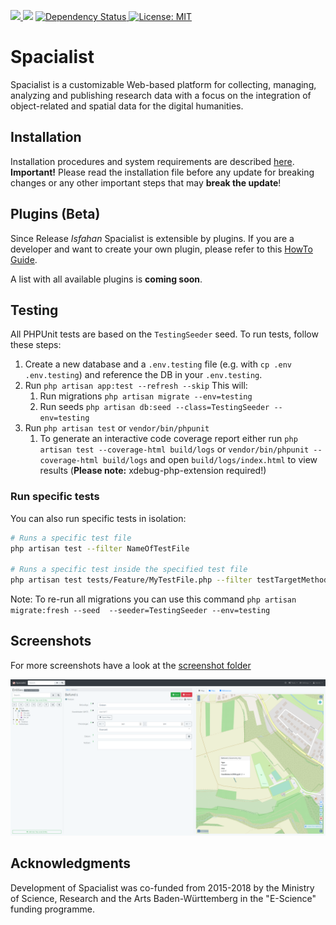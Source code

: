 <p>
    <a href="https://codecov.io/gh/DH-Center-Tuebingen/Spacialist">
        <img src="https://codecov.io/gh/DH-Center-Tuebingen/Spacialist/branch/master/graph/badge.svg?token=4VVZQDJXSM"/>
    </a>
    <img src="https://github.com/DH-Center-Tuebingen/Spacialist/workflows/PhpUnit/badge.svg"/>
    <a href='https://david-dm.org/DH-Center-Tuebingen/Spacialist'>
        <img src='https://david-dm.org/DH-Center-Tuebingen/Spacialist.svg' alt='Dependency Status' />
    </a>
    <a href='https://opensource.org/licenses/MIT'>
        <img src='https://img.shields.io/badge/License-MIT-yellow.svg' alt='License: MIT' />
    </a>
</p>

# Spacialist

Spacialist is a customizable Web-based platform for collecting, managing, analyzing and publishing research data with a focus on the integration of object-related and spatial data for the digital humanities.

## Installation

Installation procedures and system requirements are described [here](INSTALL.md).
**Important!** Please read the installation file before any update for breaking changes or any other important steps that may **break the update**!

## Plugins (Beta)

Since Release _Isfahan_ Spacialist is extensible by plugins. If you are a developer and want to create your own plugin, please refer to this [HowTo Guide](PLUGINS.md).

A list with all available plugins is **coming soon**.

## Testing

All PHPUnit tests are based on the `TestingSeeder` seed. To run tests, follow these steps:

1. Create a new database and a `.env.testing` file (e.g. with `cp .env .env.testing`) and reference the DB in your `.env.testing`.
2. Run `php artisan app:test --refresh --skip` This will:
    1. Run migrations `php artisan migrate --env=testing`
    2. Run seeds `php artisan db:seed --class=TestingSeeder --env=testing`
3. Run `php artisan test` or `vendor/bin/phpunit`
    1. To generate an interactive code coverage report either run `php artisan test --coverage-html build/logs` or `vendor/bin/phpunit --coverage-html build/logs` and open `build/logs/index.html` to view results (**Please note:** xdebug-php-extension required!)

### Run specific tests
You can also run specific tests in isolation:
```bash
# Runs a specific test file
php artisan test --filter NameOfTestFile

# Runs a specific test inside the specified test file
php artisan test tests/Feature/MyTestFile.php --filter testTargetMethod
```

Note: To re-run all migrations you can use this command `php artisan migrate:fresh --seed  --seeder=TestingSeeder --env=testing`

## Screenshots

For more screenshots have a look at the [screenshot folder][scr_folder]

![scr_start]

## Acknowledgments

Development of Spacialist was co-funded from 2015-2018 by the Ministry of Science, Research and the Arts Baden-Württemberg in the "E-Science" funding programme.

[scr_start]: screenshots/selected_element.png "Spacialist Main Screen"
[scr_folder]: screenshots/
